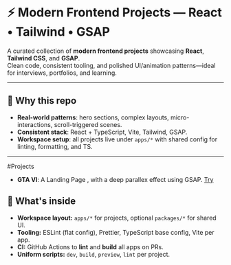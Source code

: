 # ⚡ Modern Frontend Projects — React • Tailwind • GSAP

A curated collection of **modern frontend projects** showcasing **React**, **Tailwind CSS**, and **GSAP**.  
Clean code, consistent tooling, and polished UI/animation patterns—ideal for interviews, portfolios, and learning.


---

## 🌟 Why this repo
- **Real-world patterns**: hero sections, complex layouts, micro-interactions, scroll-triggered scenes.
- **Consistent stack**: React + TypeScript, Vite, Tailwind, GSAP.
- **Workspace setup**: all projects live under `apps/*` with shared config for linting, formatting, and TS.

---
#Projects 

- **GTA VI**: A Landing Page , with a deep parallex effect using GSAP. [Try](https://gtavi-ali.netlify.app/)

## 🧰 What's inside

- **Workspace layout:** `apps/*` for projects, optional `packages/*` for shared UI.
- **Tooling:** ESLint (flat config), Prettier, TypeScript base config, Vite per app.
- **CI:** GitHub Actions to **lint** and **build** all apps on PRs.
- **Uniform scripts:** `dev`, `build`, `preview`, `lint` per project.


